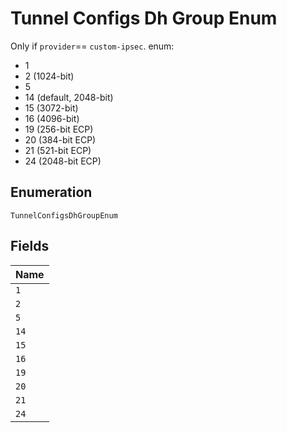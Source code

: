 
# Tunnel Configs Dh Group Enum

Only if `provider`== `custom-ipsec`. enum:

* 1
* 2 (1024-bit)
* 5
* 14 (default, 2048-bit)
* 15 (3072-bit)
* 16 (4096-bit)
* 19 (256-bit ECP)
* 20 (384-bit ECP)
* 21 (521-bit ECP)
* 24 (2048-bit ECP)

## Enumeration

`TunnelConfigsDhGroupEnum`

## Fields

| Name |
|  --- |
| `1` |
| `2` |
| `5` |
| `14` |
| `15` |
| `16` |
| `19` |
| `20` |
| `21` |
| `24` |

